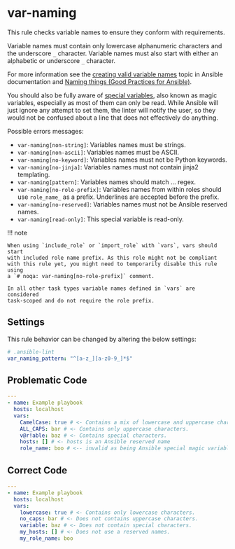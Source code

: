 # var-naming

This rule checks variable names to ensure they conform with requirements.

Variable names must contain only lowercase alphanumeric characters and the
underscore `_` character. Variable names must also start with either an
alphabetic or underscore `_` character.

For more information see the [creating valid variable names][var-names] topic in
Ansible documentation and [Naming things (Good Practices for Ansible)][cop].

You should also be fully aware of [special variables][magic-vars], also known as
magic variables, especially as most of them can only be read. While Ansible will
just ignore any attempt to set them, the linter will notify the user, so they
would not be confused about a line that does not effectively do anything.

Possible errors messages:

- `var-naming[non-string]`: Variables names must be strings.
- `var-naming[non-ascii]`: Variables names must be ASCII.
- `var-naming[no-keyword]`: Variables names must not be Python keywords.
- `var-naming[no-jinja]`: Variables names must not contain jinja2 templating.
- `var-naming[pattern]`: Variables names should match ... regex.
- `var-naming[no-role-prefix]`: Variables names from within roles should use
  `role_name_` as a prefix. Underlines are accepted before the prefix.
- `var-naming[no-reserved]`: Variables names must not be Ansible reserved names.
- `var-naming[read-only]`: This special variable is read-only.

!!! note

    When using `include_role` or `import_role` with `vars`, vars should start
    with included role name prefix. As this role might not be compliant
    with this rule yet, you might need to temporarily disable this rule using
    a `# noqa: var-naming[no-role-prefix]` comment.

    In all other task types variable names defined in `vars` are considered
    task-scoped and do not require the role prefix.

## Settings

This rule behavior can be changed by altering the below settings:

```yaml
# .ansible-lint
var_naming_pattern: "^[a-z_][a-z0-9_]*$"
```

## Problematic Code

```yaml
---
- name: Example playbook
  hosts: localhost
  vars:
    CamelCase: true # <- Contains a mix of lowercase and uppercase characters.
    ALL_CAPS: bar # <- Contains only uppercase characters.
    v@r!able: baz # <- Contains special characters.
    hosts: [] # <- hosts is an Ansible reserved name
    role_name: boo # <-- invalid as being Ansible special magic variable
```

## Correct Code

```yaml
---
- name: Example playbook
  hosts: localhost
  vars:
    lowercase: true # <- Contains only lowercase characters.
    no_caps: bar # <- Does not contains uppercase characters.
    variable: baz # <- Does not contain special characters.
    my_hosts: [] # <- Does not use a reserved names.
    my_role_name: boo
```

[cop]: https://redhat-cop.github.io/automation-good-practices/#_naming_things
[var-names]:
  https://docs.ansible.com/ansible/latest/playbook_guide/playbooks_variables.html#creating-valid-variable-names
[magic-vars]:
  https://docs.ansible.com/ansible/latest/reference_appendices/special_variables.html
